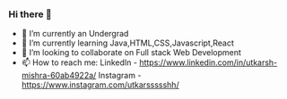 ### Hi there 👋
- 🔭 I’m currently an Undergrad
- 🌱 I’m currently learning Java,HTML,CSS,Javascript,React
- 👯 I’m looking to collaborate on Full stack Web Development
- 📫 How to reach me: LinkedIn - https://www.linkedin.com/in/utkarsh-mishra-60ab4922a/
                      Instagram - https://www.instagram.com/utkarssssshh/


